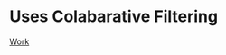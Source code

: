 # Uses Colabarative Filtering

[Work](https://drive.google.com/drive/folders/1oVZaOv0ZiNnXM0UCrdjVeLLsnbZjmsJp?usp=drive_link)
